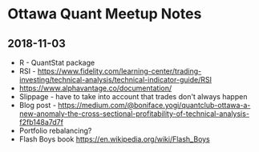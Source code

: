 # Ottawa Quant Meetup Notes
## 2018-11-03
* R - QuantStat package
* RSI - https://www.fidelity.com/learning-center/trading-investing/technical-analysis/technical-indicator-guide/RSI
* https://www.alphavantage.co/documentation/
* Slippage - have to take into account that trades don't always happen
* Blog post -  https://medium.com/@boniface.yogi/quantclub-ottawa-a-new-anomaly-the-cross-sectional-profitability-of-technical-analysis-f2fb148a7d7f
* Portfolio rebalancing?
* Flash Boys book https://en.wikipedia.org/wiki/Flash_Boys
